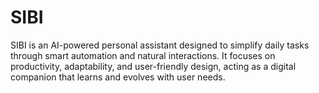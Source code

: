 # SIBI
SIBI is an AI-powered personal assistant designed to simplify daily tasks through smart automation and natural interactions. It focuses on productivity, adaptability, and user-friendly design, acting as a digital companion that learns and evolves with user needs.
